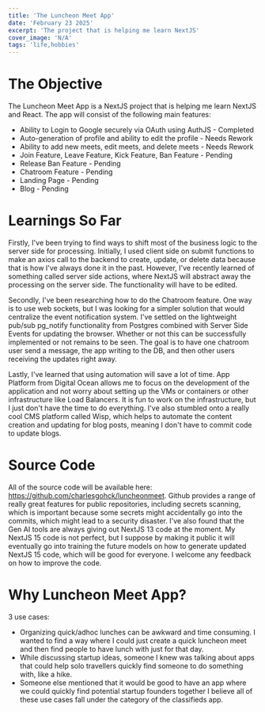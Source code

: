 ```yaml
---
title: 'The Luncheon Meet App'
date: 'February 23 2025'
excerpt: 'The project that is helping me learn NextJS'
cover_image: 'N/A'
tags: 'life,hobbies'
---
```

# The Objective
The Luncheon Meet App is a NextJS project that is helping me learn NextJS and React. The app will consist of the following main features:
- Ability to Login to Google securely via OAuth using AuthJS - Completed
- Auto-generation of profile and ability to edit the profile - Needs Rework
- Ability to add new meets, edit meets, and delete meets - Needs Rework
- Join Feature, Leave Feature, Kick Feature, Ban Feature - Pending
- Release Ban Feature - Pending
- Chatroom Feature - Pending
- Landing Page - Pending
- Blog - Pending

# Learnings So Far
Firstly, I've been trying to find ways to shift most of the business logic to the server side for processing. Initially, I used client side on submit functions to make an axios call to the backend to create, update, or delete data because that is how I've always done it in the past. However, I've recently learned of something called server side actions, where NextJS will abstract away the processing on the server side. The functionality will have to be edited. 

Secondly, I've been researching how to do the Chatroom feature. One way is to use web sockets, but I was looking for a simpler solution that would centralize the event notification system. I've settled on the lightweight pub/sub pg_notify functionality from Postgres combined with Server Side Events for updating the browser. Whether or not this can be successfully implemented or not remains to be seen. The goal is to have one chatroom user send a message, the app writing to the DB, and then other users receiving the updates right away. 

Lastly, I've learned that using automation will save a lot of time. App Platform from Digital Ocean allows me to focus on the development of the application and not worry about setting up the VMs or containers or other infrastructure like Load Balancers. It is fun to work on the infrastructure, but I just don't have the time to do everything. I've also stumbled onto a really cool CMS platform called Wisp, which helps to automate the content creation and updating for blog posts, meaning I don't have to commit code to update blogs. 

# Source Code
All of the source code will be available here: https://github.com/charlesgohck/luncheonmeet. Github provides a range of really great features for public repositories, including secrets scanning, which is important because some secrets might accidentally go into the commits, which might lead to a security disaster. I've also found that the Gen AI tools are always giving out NextJS 13 code at the moment. My NextJS 15 code is not perfect, but I suppose by making it public it will eventually go into training the future models on how to generate updated NextJS 15 code, which will be good for everyone. I welcome any feedback on how to improve the code.

# Why Luncheon Meet App?
3 use cases:
- Organizing quick/adhoc lunches can be awkward and time consuming. I wanted to find a way where I could just create a quick luncheon meet and then find people to have lunch with just for that day.
- While discussing startup ideas, someone I knew was talking about apps that could help solo travellers quickly find someone to do something with, like a hike. 
- Someone else mentioned that it would be good to have an app where we could quickly find potential startup founders together
I believe all of these use cases fall under the category of the classifieds app. 